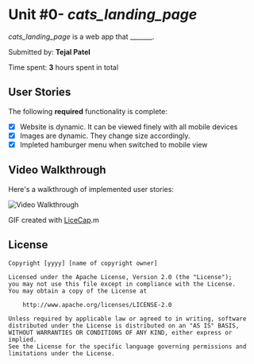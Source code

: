 # Unit #0- *cats_landing_page*

*cats_landing_page* is a web app that _______.

Submitted by: **Tejal Patel**

Time spent: **3** hours spent in total

## User Stories

The following **required** functionality is complete:

* [x] Website is dynamic. It can be viewed finely with all mobile devices
* [x] Images are dynamic. They change size accordingly.
* [x] Impleted hamburger menu when switched to mobile view

## Video Walkthrough 

Here's a walkthrough of implemented user stories:

<img src='https://github.com/WearyKiwi9/cats_landing_page/blob/master/Cats_Walkthrough.gif' title='Video Walkthrough' width='' alt='Video Walkthrough' />

GIF created with [LiceCap](http://www.cockos.com/licecap/).m

## License

    Copyright [yyyy] [name of copyright owner]

    Licensed under the Apache License, Version 2.0 (the "License");
    you may not use this file except in compliance with the License.
    You may obtain a copy of the License at

        http://www.apache.org/licenses/LICENSE-2.0

    Unless required by applicable law or agreed to in writing, software
    distributed under the License is distributed on an "AS IS" BASIS,
    WITHOUT WARRANTIES OR CONDITIONS OF ANY KIND, either express or implied.
    See the License for the specific language governing permissions and
    limitations under the License.
